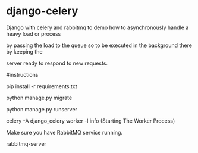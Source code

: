 # django-celery
Django with celery and rabbitmq to demo how to asynchronously handle a heavy load or process

by passing the load to the queue so to be executed in the background there by keeping the 

server ready to respond to new requests.

#instructions

pip install -r requirements.txt

python manage.py migrate

python manage.py runserver

celery -A django_celery worker -l info (Starting The Worker Process)

Make sure you have RabbitMQ service running.

rabbitmq-server

